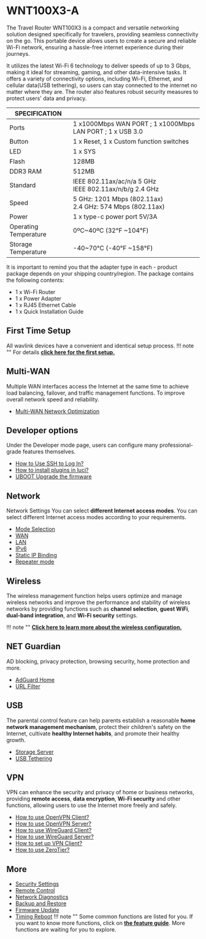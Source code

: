 # WNT100X3-A

The Travel Router WNT100X3  is a compact and versatile networking solution designed specifically for travelers, providing seamless connectivity on the go. This portable device allows users to create a secure and reliable Wi-Fi network, ensuring a hassle-free internet experience during their journeys.  

It utilizes the latest Wi-Fi 6 technology to deliver speeds of up to 3 Gbps, making it ideal for streaming, gaming, and other data-intensive tasks. It offers a variety of connectivity options, including Wi-Fi, Ethernet, and cellular data(USB tethering), so users can stay connected to the internet no matter where they are. The router also features robust security measures to protect users' data and privacy.

| SPECIFICATION |											   | 
| ------------ | -------------------------------------------- |  
| Ports         | 1 x1000Mbps WAN PORT ; 1 x1000Mbps LAN PORT ; 1 x USB 3.0 | 
| Button	    | 1 x Reset, 1 x  Custom function switches     | 
| LED	        | 1 x SYS| 
| Flash			| 128MB |
| DDR3 RAM		| 512MB |
| Standard		| IEEE 802.11ax/ac/n/a 5 GHz <br>IEEE 802.11ax/n/b/g 2.4 GHz |
| Speed | 5 GHz: 1201 Mbps (802.11ax)<br>2.4 GHz: 574 Mbps (802.11ax) |
| Power  | 1 x type-c power port 5V/3A |
| Operating Temperature 	| 0ºC~40ºC (32℉ ~104℉) |
| Storage Temperature | -40~70℃ (-40℉ ~158℉) |


It is important to remind you that the adapter type in each - product package depends on your shipping country/region.
The package contains the following contents:

- 1 x Wi-Fi Router
- 1 x Power Adapter
- 1 x RJ45 Ethernet Cable
- 1 x Quick Installation Guide

## First Time Setup
All wavlink devices have a convenient and identical setup process. 
!!! note ""
	For details __[click here for the first setup.](/FAQ/travel_router_first_time_setup/)__

## Multi-WAN
Multiple WAN interfaces access the Internet at the same time to achieve load balancing, failover, and traffic management functions. To improve overall network speed and reliability.

- [Multi-WAN Network Optimization](/feature_guide/travel_router/multi_wan/)

## Developer options
Under the Developer mode page, users can configure many professional-grade features themselves.

- [How to Use SSH to Log In?](/feature_guide/travel_router/ssh/)
- [How to install plugins in luci?](/feature_guide/travel_router/how_to_install_plugin_in_luci/)
- [UBOOT Upgrade the firmware](/feature_guide/travel_router/uboot/)

## Network
Network Settings You can select __different Internet access modes__. You can select different Internet access modes according to your requirements.

- [Mode Selection](/feature_guide/travel_router/pattern_selection/)
- [WAN](/feature_guide/travel_router/wan/)
- [LAN](/feature_guide/travel_router/lan/)
- [IPv6](/feature_guide/travel_router/ipv6/)
- [Static IP Binding](/feature_guide/travel_router/static_ip/)
- [Repeater mode](/feature_guide/travel_router/repeater_mode/)

## Wireless
The wireless management function helps users optimize and manage wireless networks and improve the performance and stability of wireless networks by providing functions such as __channel selection__, __guest WiFi__, __dual-band integration__, and __Wi-Fi security__ settings.

!!! note ""
	__[Click here to learn more about the wireless configuration.](/feature_guide/travel_router/wireless/)__
## NET Guardian
AD blocking, privacy protection, browsing security, home protection and more.

- [AdGuard Home](/feature_guide/travel_router/adguard/)
- [URL Filter](/feature_guide/travel_router/url_filter/)



## USB
The parental control feature can help parents establish a reasonable __home network management mechanism__, protect their children's safety on the Internet, cultivate __healthy Internet habits__, and promote their healthy growth.

- [Storage Server](/feature_guide/travel_router/storage_server/)
- [USB Tethering](/feature_guide/travel_router/usb_tethering/)

## VPN
VPN can enhance the security and privacy of home or business networks, providing __remote access__, __data encryption__, __Wi-Fi security__ and other functions, allowing users to use the Internet more freely and safely.
	
- [How to use OpenVPN Client?](/feature_guide/travel_router/openVPN/)
- [How to use OpenVPN Server?](/feature_guide/travel_router/openVPN_server/)
- [How to use WireGuard Client?](/feature_guide/travel_router/wireguard/)
- [How to use WireGuard Server?](/feature_guide/travel_router/wireguard_server/)
- [How to set up VPN Client?](/feature_guide/travel_router/vpnclient/)
- [How to use ZeroTier?](/feature_guide/travel_router/zerotier/)

## More
- [Security Settings](/feature_guide/travel_router/secure/)
- [Remote Control](/feature_guide/travel_router/remote_ctrl/)
- [Network Diagnostics](/feature_guide/travel_router/network_diango/)
- [Backup and Restore](/feature_guide/travel_router/backup/)
- [Firmware Update](/feature_guide/travel_router/firmware/)
- [Timing Reboot](/feature_guide/travel_router/timing_reboot/)
!!! note ""
	Some common functions are listed for you. If you want to know more functions, click on __[the feature guide](/feature_guide/travel_router/wireless/)__. More functions are waiting for you to explore.





